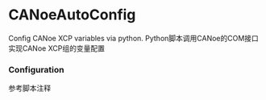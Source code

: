 # CANoeAutoConfig
Config CANoe XCP variables via python. Python脚本调用CANoe的COM接口实现CANoe XCP组的变量配置

### Configuration
参考脚本注释
